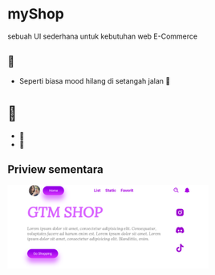 # myShop
sebuah UI sederhana untuk kebutuhan web E-Commerce 
## 📝
* Seperti biasa mood hilang di setangah jalan 🗿

# 💙
* 🐺
* 🐰

## Priview sementara
<img src="priview.png" width="400px" >
